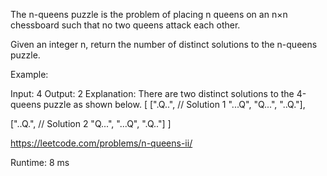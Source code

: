 The n-queens puzzle is the problem of placing n queens on an n×n chessboard such that no two queens attack each other.



Given an integer n, return the number of distinct solutions to the n-queens puzzle.

Example:

Input: 4
Output: 2
Explanation: There are two distinct solutions to the 4-queens puzzle as shown below.
[
 [".Q..",  // Solution 1
  "...Q",
  "Q...",
  "..Q."],

 ["..Q.",  // Solution 2
  "Q...",
  "...Q",
  ".Q.."]
]

https://leetcode.com/problems/n-queens-ii/

Runtime: 8 ms
